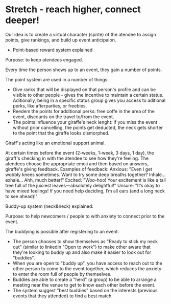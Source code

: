 # Stretch - reach higher, connect deeper!
Our idea is to create a virtual character (sprite) of the atendee to assign points, give rankings, and build up event anticipaion.

* Point-based reward system explained

Purpose: to keep atendees engaged.

Every time the person shows up to an event, they gain a number of points.

The point system are used in a number of things:

* Give ranks that will be displayed on that person's profile and can be visible to other people - gives the incentive to maintain a certain status. Aditionally, being in a specific status group gives you access to aditional perks, like afterparties, or freebies.
* Reedem the points for additional perks: free coffe in the area of the event, discounts on the travel to/from the event.
* The points influence your giraffe's neck lenght: if you miss the event without prior cancelling, the points get deducted, the neck gets shorter to the point that the giraffe looks dismorphed. 

Giraff's acting like an emotional support animal. 

At certain times before the event (2-weeks, 1-week, 3 days, 1 day), the giraff's checking in with the atendee to see how they're feeling. The atendees choose the appropriate emoji and then based on answers, giraffe's giving feedback. 
Examples of feedback:
Anxious: "Even I get wobbly knees sometimes. Want to try some deep breaths together? Inhale… exhale… Ahh, much better!"
Excited: "Woo-hoo! Your excitement is like a tall tree full of the juiciest leaves—absolutely delightful!"
Unsure: "It’s okay to have mixed feelings! If you need help deciding, I’m all ears (and a long neck to see ahead)!"

Buddy-up system (neck&neck) explained:

Purpose: to help newcomers / people to with anxiety to connect prior to the event.

The buddying is possible after registering to an event.

* The person chooses to show themselves as "Ready to stick my neck out" (similar to linkedin "Open to work") to make other aware that they're looking to buddy up and also make it easier to look out for "buddies".
* When you are open to "buddy up", you have access to reach out to the other person to come to the event together, which reduces the anxiety to enter the room full of people by themselves.
* Buddies are able to create a "herd" (a group) to be able to arrange a meeting near the venue to get to know each other before the event.
* The system suggest "best buddies" based on the interests (previous events that they attended) to find a best match.
